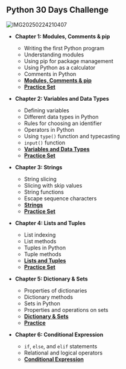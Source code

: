 
## Python 30 Days Challenge
![IMG20250224210407](https://github.com/user-attachments/assets/6c94f360-3ac3-4102-93fd-c9cb0e7dc448)


- **Chapter 1: Modules, Comments & pip**
  - Writing the first Python program
  - Understanding modules
  - Using pip for package management
  - Using Python as a calculator
  - Comments in Python
  - **[Modules, Comments & pip](https://github.com/itzsandeepsharma/Python-30-Days-Challenge/tree/main/Chapter%201)**
  - **[Practice Set](https://github.com/itzsandeepsharma/Python-30-Days-Challenge/tree/main/Chapter%201/Practice)**
  
- **Chapter 2: Variables and Data Types**
  - Defining variables
  - Different data types in Python
  - Rules for choosing an identifier
  - Operators in Python
  - Using `type()` function and typecasting
  - `input()` function
  - **[Variables and Data Types](https://github.com/itzsandeepsharma/Python-30-Days-Challenge/tree/main/Chapter%202)**
  - **[Practice Set](https://github.com/itzsandeepsharma/Python-30-Days-Challenge/tree/main/Chapter%202/Practice)**

- **Chapter 3: Strings**
  - String slicing
  - Slicing with skip values
  - String functions
  - Escape sequence characters
  - **[Strings](https://github.com/itzsandeepsharma/Python-30-Days-Challenge/tree/main/Chapter%203)**
  - **[Practice Set](https://github.com/itzsandeepsharma/Python-30-Days-Challenge/tree/main/Chapter%203/Practice)**

- **Chapter 4: Lists and Tuples**
  - List indexing
  - List methods
  - Tuples in Python
  - Tuple methods
  - **[Lists and Tuples](https://github.com/itzsandeepsharma/Python-30-Days-Challenge/tree/main/Chapter%204)**
  - **[Practice Set](https://github.com/itzsandeepsharma/Python-30-Days-Challenge/tree/main/Chapter%204/Practice)**

- **Chapter 5: Dictionary & Sets**
  - Properties of dictionaries
  - Dictionary methods
  - Sets in Python
  - Properties and operations on sets
  - **[Dictionary & Sets](https://github.com/itzsandeepsharma/Python-30-Days-Challenge/tree/main/Chapter%205)**
  - **[Practice](https://github.com/itzsandeepsharma/Python-30-Days-Challenge/tree/main/Chapter%205/Practice)**
 
- **Chapter 6: Conditional Expression**
  - `if`, `else`, and `elif` statements
  - Relational and logical operators
  - **[Conditional Expression](https://github.com/itzsandeepsharma/Python-30-Days-Challenge/tree/main/Chapter%206)**
